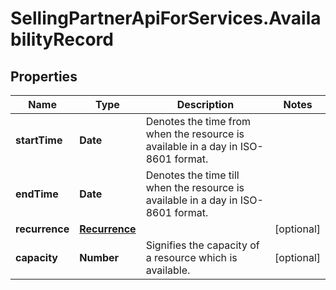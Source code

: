 # SellingPartnerApiForServices.AvailabilityRecord

## Properties

Name | Type | Description | Notes
------------ | ------------- | ------------- | -------------
**startTime** | **Date** | Denotes the time from when the resource is available in a day in ISO-8601 format. | 
**endTime** | **Date** | Denotes the time till when the resource is available in a day in ISO-8601 format. | 
**recurrence** | [**Recurrence**](Recurrence.md) |  | [optional] 
**capacity** | **Number** | Signifies the capacity of a resource which is available. | [optional] 


